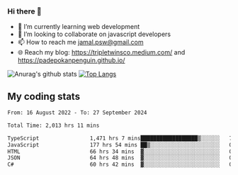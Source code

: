 ### Hi there 👋

<!--
**padepokanpenguin/padepokanpenguin** is a ✨ _special_ ✨ repository because its `README.md` (this file) appears on your GitHub profile.
-->

- 🌱 I’m currently learning  web development
- 👯 I’m looking to collaborate on javascript developers
- 📫 How to reach me jamal.psw@gmail.com
- 🌐 Reach my blog:
   https://tripletwinsco.medium.com/ and
   https://padepokanpenguin.github.io/

![Anurag's github stats](https://github-readme-stats.vercel.app/api?username=padepokanpenguin&count_private=true&disable_animations=false&show_icons=true&theme=default)
[![Top Langs](https://github-readme-stats.vercel.app/api/top-langs/?username=padepokanpenguin&theme=default&layout=compact)](https://github.com/padepokanpenguin)

## My coding stats

<!--START_SECTION:waka-->

```txt
From: 16 August 2022 - To: 27 September 2024

Total Time: 2,013 hrs 11 mins

TypeScript                1,471 hrs 7 mins██████████████████▒░░░░░░   73.07 %
JavaScript                177 hrs 54 mins ██▒░░░░░░░░░░░░░░░░░░░░░░   08.84 %
HTML                      66 hrs 34 mins  ▓░░░░░░░░░░░░░░░░░░░░░░░░   03.31 %
JSON                      64 hrs 48 mins  ▓░░░░░░░░░░░░░░░░░░░░░░░░   03.22 %
C#                        60 hrs 42 mins  ▓░░░░░░░░░░░░░░░░░░░░░░░░   03.02 %
```

<!--END_SECTION:waka-->


